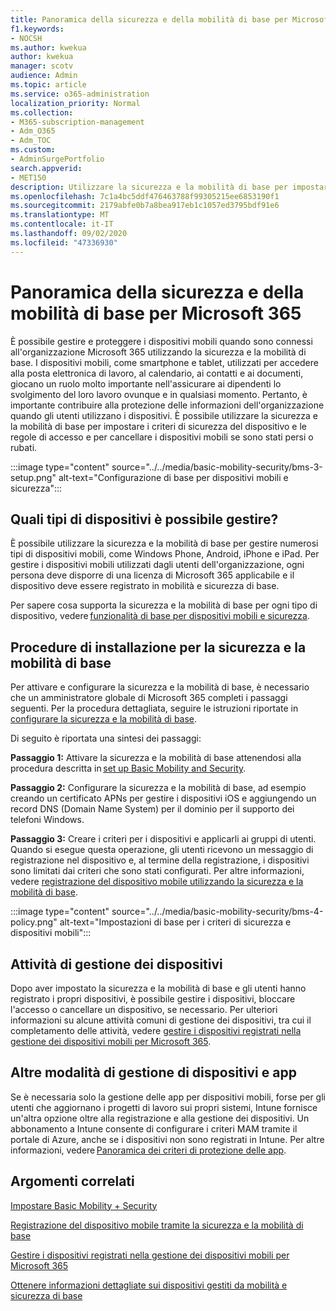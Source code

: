 ```yaml
---
title: Panoramica della sicurezza e della mobilità di base per Microsoft 365
f1.keywords:
- NOCSH
ms.author: kwekua
author: kwekua
manager: scotv
audience: Admin
ms.topic: article
ms.service: o365-administration
localization_priority: Normal
ms.collection:
- M365-subscription-management
- Adm_O365
- Adm_TOC
ms.custom:
- AdminSurgePortfolio
search.appverid:
- MET150
description: Utilizzare la sicurezza e la mobilità di base per impostare i criteri di sicurezza del dispositivo e le regole di accesso.
ms.openlocfilehash: 7c1a4bc5ddf476463788f99305215ee6853190f1
ms.sourcegitcommit: 2179abfe0b7a8bea917eb1c1057ed3795bdf91e6
ms.translationtype: MT
ms.contentlocale: it-IT
ms.lasthandoff: 09/02/2020
ms.locfileid: "47336930"
---
```

# <a name="overview-of-basic-mobility-and-security-for-microsoft-365"></a>Panoramica della sicurezza e della mobilità di base per Microsoft 365

È possibile gestire e proteggere i dispositivi mobili quando sono connessi all'organizzazione Microsoft 365 utilizzando la sicurezza e la mobilità di base. I dispositivi mobili, come smartphone e tablet, utilizzati per accedere alla posta elettronica di lavoro, al calendario, ai contatti e ai documenti, giocano un ruolo molto importante nell'assicurare ai dipendenti lo svolgimento del loro lavoro ovunque e in qualsiasi momento. Pertanto, è importante contribuire alla protezione delle informazioni dell'organizzazione quando gli utenti utilizzano i dispositivi. È possibile utilizzare la sicurezza e la mobilità di base per impostare i criteri di sicurezza del dispositivo e le regole di accesso e per cancellare i dispositivi mobili se sono stati persi o rubati.

:::image type="content" source="../../media/basic-mobility-security/bms-3-setup.png" alt-text="Configurazione di base per dispositivi mobili e sicurezza":::

## <a name="what-types-of-devices-can-you-manage"></a>Quali tipi di dispositivi è possibile gestire?

È possibile utilizzare la sicurezza e la mobilità di base per gestire numerosi tipi di dispositivi mobili, come Windows Phone, Android, iPhone e iPad. Per gestire i dispositivi mobili utilizzati dagli utenti dell'organizzazione, ogni persona deve disporre di una licenza di Microsoft 365 applicabile e il dispositivo deve essere registrato in mobilità e sicurezza di base.

Per sapere cosa supporta la sicurezza e la mobilità di base per ogni tipo di dispositivo, vedere [funzionalità di base per dispositivi mobili e sicurezza](capabilities-of-basic-mobility-and-secruity.md).

## <a name="setup-steps-for-basic-mobility-and-security"></a>Procedure di installazione per la sicurezza e la mobilità di base

Per attivare e configurare la sicurezza e la mobilità di base, è necessario che un amministratore globale di Microsoft 365 completi i passaggi seguenti. Per la procedura dettagliata, seguire le istruzioni riportate in [configurare la sicurezza e la mobilità di base](set-up-basic-mobility-and-security.md). 

Di seguito è riportata una sintesi dei passaggi:

**Passaggio 1:** Attivare la sicurezza e la mobilità di base attenendosi alla procedura descritta in [set up Basic Mobility and Security](set-up-basic-mobility-and-security.md).

**Passaggio 2:** Configurare la sicurezza e la mobilità di base, ad esempio creando un certificato APNs per gestire i dispositivi iOS e aggiungendo un record DNS (Domain Name System) per il dominio per il supporto dei telefoni Windows.

**Passaggio 3:** Creare i criteri per i dispositivi e applicarli ai gruppi di utenti. Quando si esegue questa operazione, gli utenti ricevono un messaggio di registrazione nel dispositivo e, al termine della registrazione, i dispositivi sono limitati dai criteri che sono stati configurati. Per altre informazioni, vedere [registrazione del dispositivo mobile utilizzando la sicurezza e la mobilità di base](enroll-your-mobile-device-using-basic-mobility-and-security.md). 

:::image type="content" source="../../media/basic-mobility-security/bms-4-policy.png" alt-text="Impostazioni di base per i criteri di sicurezza e dispositivi mobili":::

## <a name="device-management-tasks"></a>Attività di gestione dei dispositivi

Dopo aver impostato la sicurezza e la mobilità di base e gli utenti hanno registrato i propri dispositivi, è possibile gestire i dispositivi, bloccare l'accesso o cancellare un dispositivo, se necessario. Per ulteriori informazioni su alcune attività comuni di gestione dei dispositivi, tra cui il completamento delle attività, vedere [gestire i dispositivi registrati nella gestione dei dispositivi mobili per Microsoft 365](manage-devices-enrolled-in-mdm-in-microsoft-365.md).

## <a name="other-ways-to-manage-devices-and-apps"></a>Altre modalità di gestione di dispositivi e app

Se è necessaria solo la gestione delle app per dispositivi mobili, forse per gli utenti che aggiornano i progetti di lavoro sui propri sistemi, Intune fornisce un'altra opzione oltre alla registrazione e alla gestione dei dispositivi. Un abbonamento a Intune consente di configurare i criteri MAM tramite il portale di Azure, anche se i dispositivi non sono registrati in Intune. Per altre informazioni, vedere [Panoramica dei criteri di protezione delle app](https://go.microsoft.com/fwlink/?LinkId=2132517).

## <a name="related-topics"></a>Argomenti correlati

[Impostare Basic Mobility + Security](set-up-basic-mobility-and-security.md)

[Registrazione del dispositivo mobile tramite la sicurezza e la mobilità di base](enroll-your-mobile-device-using-basic-mobility-and-security.md)

[Gestire i dispositivi registrati nella gestione dei dispositivi mobili per Microsoft 365](manage-devices-enrolled-in-mdm-in-microsoft-365.md)

[Ottenere informazioni dettagliate sui dispositivi gestiti da mobilità e sicurezza di base](get-details-about-basic-mobility-and-security-managed-devices.md)